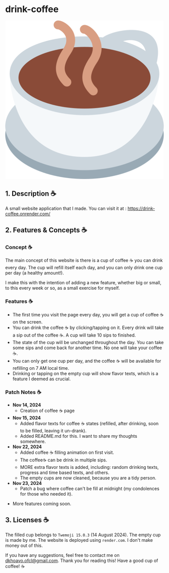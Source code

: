 # drink-coffee

![coffee.png](cups/coffee.png)

## 1. Description ☕
A small website application that I made. You can visit it at :
https://drink-coffee.onrender.com/

## 2. Features & Concepts ☕

### Concept ☕
The main concept of this website is there is a cup of coffee ☕ you can drink every day.
The cup will refill itself each day, and you can only drink one cup per day (a healthy amount!).

I make this with the intention of adding a new feature, whether big or small, to this every week or so, as a small exercise for myself.

### Features ☕
- The first time you visit the page every day, you will get a cup of coffee ☕ on the screen.
- You can drink the coffee ☕ by clicking/tapping on it.
Every drink will take a sip out of the coffee ☕. A cup will take 10 sips to finished.
- The state of the cup will be unchanged throughout the day.
You can take some sips and come back for another time. No one will take your coffee ☕.
- You can only get one cup per day, and the coffee ☕ will be available for refilling on 7 AM local time.
- Drinking or tapping on the empty cup will show flavor texts, which is a feature I deemed as crucial.

### Patch Notes ☕
- **Nov 14, 2024**
  + Creation of coffee ☕ page
- **Nov 15, 2024**
  + Added flavor texts for coffee ☕ states (refilled, after drinking, soon to be filled, leaving it un-drank).
  + Added README.md for this. I want to share my thoughts somewhere.
- **Nov 22, 2024**
  + Added coffee ☕ filling animation on first visit.
  + The coffee☕ can be drink in multiple sips.
  + MORE extra flavor texts is added, including: random drinking texts, progress and time based texts, and others.
  + The empty cups are now cleaned, because you are a tidy person.
- **Nov 23, 2024**
  + Patch a bug where coffee can't be fill at midnight (my condolences for those who needed it).

+ More features coming soon.

## 3. Licenses ☕
The filled cup belongs to `Twemoji 15.0.3` (14 August 2024).
The empty cup is made by me. The website is deployed using `render.com`. I don't make money out of this.

If you have any suggestions, feel free to contact me on dkhoavo.ofcl@gmail.com.
Thank you for reading this! Have a good cup of coffee! ☕
